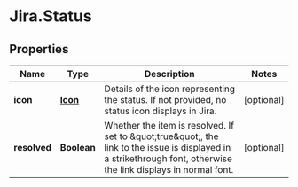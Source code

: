 # Jira.Status

## Properties

Name | Type | Description | Notes
------------ | ------------- | ------------- | -------------
**icon** | [**Icon**](Icon.md) | Details of the icon representing the status. If not provided, no status icon displays in Jira. | [optional] 
**resolved** | **Boolean** | Whether the item is resolved. If set to \&quot;true\&quot;, the link to the issue is displayed in a strikethrough font, otherwise the link displays in normal font. | [optional] 



